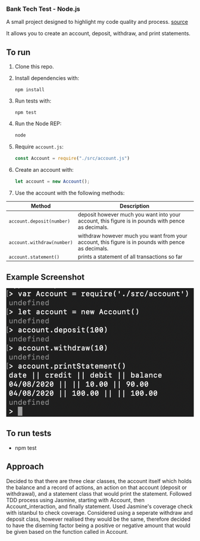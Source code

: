 ### Bank Tech Test - Node.js

A small project designed to highlight my code quality and process. [source](https://github.com/makersacademy/course/blob/master/individual_challenges/bank_tech_test.md)

It allows you to create an account, deposit, withdraw, and print statements.

## To run 

1. Clone this repo.

2. Install dependencies with:

   ```shell
   npm install
   ```

3. Run tests with:

   ```shell
   npm test
   ```

4. Run the Node REP:

   ```js
   node
   ```

5. Require `account.js`:

   ```js
   const Account = require("./src/account.js")
   ```

6. Create an account with:

   ```js
   let account = new Account();
   ```

7. Use the account with the following methods:

| Method                     | Description                                                                                        |
| -------------------------- | -------------------------------------------------------------------------------------------------- |
| `account.deposit(number)`  | deposit however much you want into your account, this figure is in pounds with pence as decimals.  |
| `account.withdraw(number)` | withdraw however much you want from your account, this figure is in pounds with pence as decimals. |
| `account.statement()`      | prints a statement of all transactions so far                                                      |

 ## Example Screenshot

 ![Example Screenshot](images/Bank_Tech_Test_Example_Screenshot.png)
 
 ## To run tests
 
 - npm test

 ## Approach 

    

 Decided to that there are three clear classes, the account itself which holds the balance and a record of actions, an action on that account (deposit or withdrawal), and a statement class that would print the statement.
 Followed TDD process using Jasmine, starting with Account, then Account_interaction, and finally statement.
 Used Jasmine's coverage check with istanbul to check coverage.
 Considered using a seperate withdraw and deposit class, however realised they would be the same, therefore decided to have the diserning factor being a positive or negative amount that would be given based on the function called in Account.
